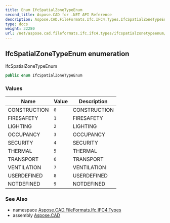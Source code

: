 ```yaml
---
title: Enum IfcSpatialZoneTypeEnum
second_title: Aspose.CAD for .NET API Reference
description: Aspose.CAD.FileFormats.Ifc.IFC4.Types.IfcSpatialZoneTypeEnum enum. IfcSpatialZoneTypeEnum
type: docs
weight: 32280
url: /net/aspose.cad.fileformats.ifc.ifc4.types/ifcspatialzonetypeenum/
---
```

## IfcSpatialZoneTypeEnum enumeration

IfcSpatialZoneTypeEnum

```csharp
public enum IfcSpatialZoneTypeEnum
```

### Values

| Name | Value | Description |
| --- | --- | --- |
| CONSTRUCTION | `0` | CONSTRUCTION |
| FIRESAFETY | `1` | FIRESAFETY |
| LIGHTING | `2` | LIGHTING |
| OCCUPANCY | `3` | OCCUPANCY |
| SECURITY | `4` | SECURITY |
| THERMAL | `5` | THERMAL |
| TRANSPORT | `6` | TRANSPORT |
| VENTILATION | `7` | VENTILATION |
| USERDEFINED | `8` | USERDEFINED |
| NOTDEFINED | `9` | NOTDEFINED |

### See Also

* namespace [Aspose.CAD.FileFormats.Ifc.IFC4.Types](../../aspose.cad.fileformats.ifc.ifc4.types/)
* assembly [Aspose.CAD](../../)


